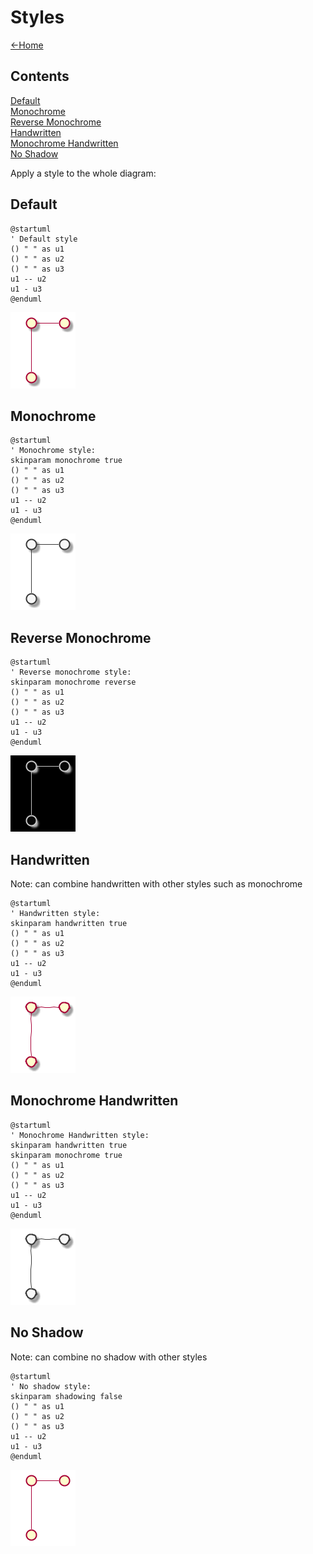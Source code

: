 # Styles

[<-Home](../../README.md)

## Contents
[Default](#default)<br>
[Monochrome](#monochrome)<br>
[Reverse Monochrome](#reverse_monochrome)<br>
[Handwritten](#handwritten)<br>
[Monochrome Handwritten](#monochrome_handwritten)<br>
[No Shadow](#no_shadow)<br>

Apply a style to the whole diagram:

<a name="default"/>

## Default

```plantuml
@startuml
' Default style
() " " as u1
() " " as u2
() " " as u3
u1 -- u2
u1 - u3
@enduml
```

![Diagram layout without hidden lines](default.png)

<a name="monochrome"/>

## Monochrome

```plantuml
@startuml
' Monochrome style:
skinparam monochrome true
() " " as u1
() " " as u2
() " " as u3
u1 -- u2
u1 - u3
@enduml
```
![Diagram layout without hidden lines](monochrome.png)

<a name="reverse_monochrome"/>

## Reverse Monochrome

```plantuml
@startuml
' Reverse monochrome style:
skinparam monochrome reverse
() " " as u1
() " " as u2
() " " as u3
u1 -- u2
u1 - u3
@enduml
```

![Diagram layout without hidden lines](reverse-monochrome.png)

<a name="handwritten"/>

## Handwritten

Note: can combine handwritten with other styles such as monochrome

```plantuml
@startuml
' Handwritten style:
skinparam handwritten true
() " " as u1
() " " as u2
() " " as u3
u1 -- u2
u1 - u3
@enduml
```

![Diagram layout without hidden lines](handwritten.png)

<a name="monochrome_handwritten"/>

## Monochrome Handwritten

```plantuml
@startuml
' Monochrome Handwritten style:
skinparam handwritten true
skinparam monochrome true
() " " as u1
() " " as u2
() " " as u3
u1 -- u2
u1 - u3
@enduml
```

![Diagram layout without hidden lines](monochrome-handwritten.png)

<a name="no_shadow"/>

## No Shadow

Note: can combine no shadow with other styles

```plantuml
@startuml
' No shadow style:
skinparam shadowing false
() " " as u1
() " " as u2
() " " as u3
u1 -- u2
u1 - u3
@enduml
```

![Diagram layout without hidden lines](no-shadow.png)